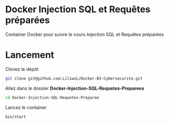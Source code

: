 # Docker Injection SQL et Requêtes préparées

Container Docker pour suivre le cours Injection SQL et Requêtes préparées

# Lancement

Clonez le dépôt

```bash
git clone git@github.com:LiliwoL/Docker-B3-Cybersecurite.git
```

Allez dans le dossier **Docker-Injection-SQL-Requetes-Preparees**

```bash
cd Docker-Injection-SQL-Requetes-Preparee
```

Lancez le container

```bash
bin/start
```
